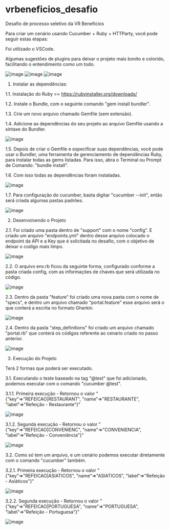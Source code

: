 # vrbeneficios_desafio
Desafio de processo seletivo da VR Beneficios 

Para criar um cenário usando Cucumber + Ruby + HTTParty, você pode seguir estas etapas:

Foi utilizado o VSCode.

Algumas sugestões de plugins para deixar o projeto mais bonito e colorido, facilitando o entendimento como um todo.

![image](https://github.com/maaarcossilva/vrbeneficios_desafio/assets/89421174/87c88b60-c7b8-4559-9ae8-88744b3166a3)
![image](https://github.com/maaarcossilva/vrbeneficios_desafio/assets/89421174/d8f95888-5ede-4880-8e2e-856545493a8e)
![image](https://github.com/maaarcossilva/vrbeneficios_desafio/assets/89421174/c87ea2dc-dfa8-48aa-939f-30ef030abba2)

1. Instalar as dependências:

1.1. Instalação do Ruby >> https://rubyinstaller.org/downloads/

1.2. Instale o Bundle, com o seguinte comando  "gem install bundler".

1.3. Crie um novo arquivo chamado Gemfile (sem extensão).

1.4. Adicione as dependências do seu projeto ao arquivo Gemfile usando a sintaxe do Bundler.

![image](https://github.com/maaarcossilva/vrbeneficios_desafio/assets/89421174/751da4cd-3a69-4206-9a68-b73fc21bd0aa)

1.5. Depois de criar o Gemfile e especificar suas dependências, você pode usar o Bundler, uma ferramenta de gerenciamento de dependências Ruby, para instalar todas as gems listadas. Para isso, abra o Terminal ou Prompt de Comando: "bundle install".

1.6. Com isso todas as dependências foram instaladas.

![image](https://github.com/maaarcossilva/vrbeneficios_desafio/assets/89421174/6b6a5999-024a-4141-a59f-f17cb308440e)

1.7. Para configuração do cucumber, basta digitar "cucumber --init", então será criada algumas pastas padrões.

![image](https://github.com/maaarcossilva/vrbeneficios_desafio/assets/89421174/4e9473c4-b441-46bf-8dfb-6e0920cb9637)

2. Desenvolvendo o Projeto

2.1. Foi criado uma pasta dentro de "support" com o nome "config". E criado um arquivo "endpoints.yml" dentro desse arquivo colocado o endpoint da API e a Key que é solicitada no desafio, com o objetivo de deixar o codigo mais limpo.

![image](https://github.com/maaarcossilva/vrbeneficios_desafio/assets/89421174/c4413e6b-dee5-420d-b62f-d0e868e4e5bb)

2.2. O arquivo env.rb ficou da seguinte forma, configurado conforme a pasta criada config, com as informações de chaves que será utilizada no código.

![image](https://github.com/maaarcossilva/vrbeneficios_desafio/assets/89421174/cb7d0c66-7dff-4262-82db-d42a17aaf57b)

2.3. Dentro da pasta "feature" foi criado uma nova pasta com o nome de "specs", e dentro um arquivo chamado "portal.feature" esse arquivo será o que conterá a escrita no formato Gherkin.

![image](https://github.com/maaarcossilva/vrbeneficios_desafio/assets/89421174/31100a6a-ba95-472e-8f04-b50bab21e56b)

2.4. Dentro da pasta "step_definitions" foi criado um arquivo chamado "portal.rb" que conterá os códigos referente ao cenario criado no passo anterior.

![image](https://github.com/maaarcossilva/vrbeneficios_desafio/assets/89421174/f79db2e9-0fa5-44b9-a91a-ae31713dba85)

3. Execução do Projeto

Terá 2 formas que poderá ser executado.

3.1. Executando o teste baseado na tag "@test" que foi adicionado, podemos executar com o comando "cucumber @test".

3.1.1. Primeira execução - Retornou o valor "{"key"=>"REFEICAO|RESTAURANT", "name"=>"RESTAURANTE", "label"=>"Refeição - Restaurante"}"

![image](https://github.com/maaarcossilva/vrbeneficios_desafio/assets/89421174/1fd1fac7-87f6-4e21-9df6-169b8a51d178)

3.1.2. Segunda execução - Retornou o valor "{"key"=>"REFEICAO|CONVENIENC", "name"=>"CONVENIENCIA", "label"=>"Refeição - Conveniência"}"

![image](https://github.com/maaarcossilva/vrbeneficios_desafio/assets/89421174/e7308084-3858-452b-ac0e-711cc544d11f)

3.2. Como só tem um arquivo, e um cenário podemos executar diretamente com o comando "cucumber" também.

3.2.1. Primeira execução - Retornou o valor "{"key"=>"REFEICAO|ASIATICOS", "name"=>"ASIATICOS", "label"=>"Refeição - Asiáticos"}"

![image](https://github.com/maaarcossilva/vrbeneficios_desafio/assets/89421174/3d1e4cff-2d8d-470c-b692-3e4fd6c75e09)

3.2.2. Segunda execução - Retornou o valor "{"key"=>"REFEICAO|PORTUGUESA", "name"=>"PORTUGUESA", "label"=>"Refeição - Portuguesa"}"

![image](https://github.com/maaarcossilva/vrbeneficios_desafio/assets/89421174/c8dd16e3-950c-4144-bfb1-085bc1e734e6)

